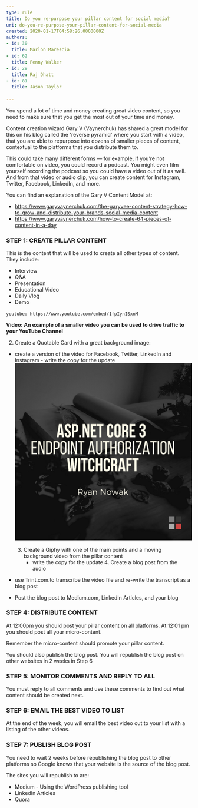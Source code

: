 ```yaml
---
type: rule
title: Do you re-purpose your pillar content for social media?
uri: do-you-re-purpose-your-pillar-content-for-social-media
created: 2020-01-17T04:58:26.0000000Z
authors:
- id: 30
  title: Marlon Marescia
- id: 62
  title: Penny Walker
- id: 29
  title: Raj Dhatt
- id: 81
  title: Jason Taylor

---
```


You spend a lot of time and money creating great video content, so you need to make sure that you get the most out of your time and money. 




Content creation wizard Gary V (Vaynerchuk) has shared a great model for this on his blog called the 'reverse pyramid' where you start with a video, that you are able to repurpose into dozens of smaller pieces of content, contextual to the platforms that you distribute them to. 





This could take many different forms — for example, if you’re not comfortable on video, you could record a podcast. You might even film yourself recording the podcast so you could have a video out of it as well. And from that video or audio clip, you can create content for Instagram, Twitter, Facebook, LinkedIn, and more. 





You can find an explanation of the Gary V Content Model at:



- https://www.garyvaynerchuk.com/the-garyvee-content-strategy-how-to-grow-and-distribute-your-brands-social-media-content
- https://www.garyvaynerchuk.com/how-to-create-64-pieces-of-content-in-a-day


 
### STEP 1: CREATE PILLAR CONTENT

This is the content that will be used to create all other types of content. They include:

- Interview
- Q&A
- Presentation
- Educational Video
- Daily Vlog
- Demo



`youtube: https://www.youtube.com/embed/1fpIynISxnM`
 

**Video: An example of a smaller video you can be used to drive traffic to your YouTube Channel**

2. Create a Quotable Card with a great background image:

- create a version of the video for Facebook, Twitter, LinkedIn and Instagram
       - write the copy for the update
![Good example, create a version of the video for Facebook, Twitter, LinkedIn, and Instagram](ASPNETCORE30_ENDPOINT_AUTHORIZATION_WITCHCRAFT.png)




   3. Create a Giphy with one of the main points and a moving background video from the pillar content
       - write the copy for the update 4. Create a blog post from the audio
- use Trint.com.to transcribe the video file and re-write the transcript as a blog post

- Post the blog post to Medium.com, LinkedIn Articles, and your blog



### STEP 4: DISTRIBUTE CONTENT

At 12:00pm you should post your pillar content on all platforms. At 12:01 pm you should post all your micro-content.

Remember the micro-content should promote your pillar content.

You should also publish the blog post. You will republish the blog post on other websites in 2 weeks in Step 6

### STEP 5: MONITOR COMMENTS AND REPLY TO ALL

You must reply to all comments and use these comments to find out what content should be created next.

### STEP 6: EMAIL THE BEST VIDEO TO LIST

At the end of the week, you will email the best video out to your list with a listing of the other videos.

### STEP 7: PUBLISH BLOG POST

You need to wait 2 weeks before republishing the blog post to other platforms so Google knows that your website is the source of the blog post.

The sites you will republish to are:

- Medium - Using the WordPress publishing tool
- LinkedIn Articles
- Quora
